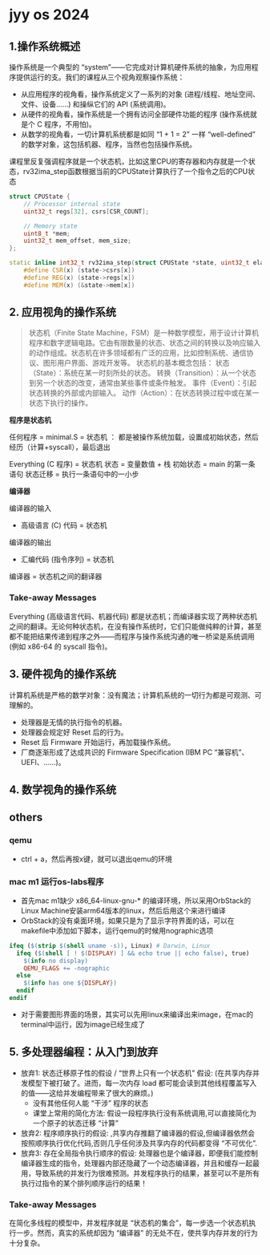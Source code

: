 # jyy os 2024

## 1.操作系统概述

操作系统是一个典型的 “system”——它完成对计算机硬件系统的抽象，为应用程序提供运行的支。我们的课程从三个视角观察操作系统：
+ 从应用程序的视角看，操作系统定义了一系列的对象 (进程/线程、地址空间、文件、设备……) 和操纵它们的 API (系统调用)。
+ 从硬件的视角看，操作系统是一个拥有访问全部硬件功能的程序 (操作系统就是个 C 程序，不用怕)。
+ 从数学的视角看，一切计算机系统都是如同 “1 + 1 = 2” 一样 “well-defined” 的数学对象，这包括机器、程序，当然也包括操作系统。

课程里反复强调程序就是一个状态机，比如这里CPU的寄存器和内存就是一个状态，rv32ima_step函数根据当前的CPUState计算执行了一个指令之后的CPU状态

```c++
struct CPUState {
    // Processor internal state
    uint32_t regs[32], csrs[CSR_COUNT];

    // Memory state
    uint8_t *mem;
    uint32_t mem_offset, mem_size;
};

static inline int32_t rv32ima_step(struct CPUState *state, uint32_t elapsedUs) {
    #define CSR(x) (state->csrs[x])
    #define REG(x) (state->regs[x])
    #define MEM(x) (&state->mem[x])
```

## 2. 应用视角的操作系统

> 状态机（Finite State Machine，FSM）是一种数学模型，用于设计计算机程序和数字逻辑电路。它由有限数量的状态、状态之间的转换以及响应输入的动作组成。状态机在许多领域都有广泛的应用，比如控制系统、通信协议、图形用户界面、游戏开发等。
状态机的基本概念包括：
状态（State）：系统在某一时刻所处的状态。
转换（Transition）：从一个状态到另一个状态的改变，通常由某些事件或条件触发。
事件（Event）：引起状态转换的外部或内部输入。
动作（Action）：在状态转换过程中或在某一状态下执行的操作。

**程序是状态机**

任何程序 = minimal.S = 状态机 ： 都是被操作系统加载，设置成初始状态，然后经历（计算+syscall），最后退出

Everything (C 程序) = 状态机
状态 = 变量数值 + 栈 
初始状态 = main 的第⼀条语句 
状态迁移 = 执⾏⼀条语句中的⼀⼩步

**编译器**

编译器的输⼊
+ ⾼级语⾔ (C) 代码 = 状态机

编译器的输出
+ 汇编代码 (指令序列) = 状态机

编译器 = 状态机之间的翻译器

### Take-away Messages
Everything (高级语言代码、机器代码) 都是状态机；而编译器实现了两种状态机之间的翻译。无论何种状态机，在没有操作系统时，它们只能做纯粹的计算，甚至都不能把结果传递到程序之外——而程序与操作系统沟通的唯一桥梁是系统调用 (例如 x86-64 的 syscall 指令)。

## 3. 硬件视角的操作系统

计算机系统是严格的数学对象：没有魔法；计算机系统的一切行为都是可观测、可理解的。

+ 处理器是无情的执行指令的机器。
+ 处理器会规定好 Reset 后的行为。
+ Reset 后 Firmware 开始运行，再加载操作系统。
+ 厂商逐渐形成了达成共识的 Firmware Specification (IBM PC “兼容机”、UEFI、……)。

## 4. 数学视角的操作系统

## others

### qemu

+ ctrl + a，然后再按x键，就可以退出qemu的环境

### mac m1 运行os-labs程序

+ 首先mac m1缺少 x86_64-linux-gnu-* 的编译环境，所以采用OrbStack的Linux Machine安装arm64版本的linux，然后后用这个来进行编译
+ OrbStack的没有桌面环境，如果只是为了显示字符界面的话，可以在makefile中添加如下脚本，运行qemu的时候用nographic选项
```makefile
ifeq ($(strip $(shell uname -s)), Linux) # Darwin, Linux
  ifeq ($(shell [ ! $(DISPLAY) ] && echo true || echo false), true)
    $(info no display)
    QEMU_FLAGS += -nographic
  else
    $(info has one ${DISPLAY})
  endif
endif
```
+ 对于需要图形界面的场景，其实可以先用linux来编译出来image，在mac的terminal中运行，因为image已经生成了

## 5. 多处理器编程：从入门到放弃

+ 放弃1: 状态迁移原子性的假设 / “世界上只有一个状态机” 假设: (在共享内存并发模型下被打破了。进而，每一次内存 load 都可能会读到其他线程覆盖写入的值——这给并发编程带来了很大的麻烦。)
    - 没有其他任何人能 “干涉” 程序的状态
    - 课堂上常用的简化方法: 假设一段程序执行没有系统调用,可以直接简化为一个原子的状态迁移 “计算”
+ 放弃2: 程序顺序执行的假设: ,共享内存推翻了编译器的假设,但编译器依然会按照顺序执行优化代码,否则几乎任何涉及共享内存的代码都变得 “不可优化”.
+ 放弃3: 存在全局指令执行顺序的假设: 处理器也是个编译器，即便我们能控制编译器生成的指令，处理器内部还隐藏了一个动态编译器，并且和缓存一起最用，导致系统的并发行为很难预测。并发程序执行的结果，甚至可以不是所有执行过指令的某个排列顺序运行的结果！

### Take-away Messages

在简化多线程的模型中，并发程序就是 “状态机的集合”，每一步选一个状态机执行一步。然而，真实的系统却因为 “编译器” 的无处不在，使共享内存并发的行为十分复杂。